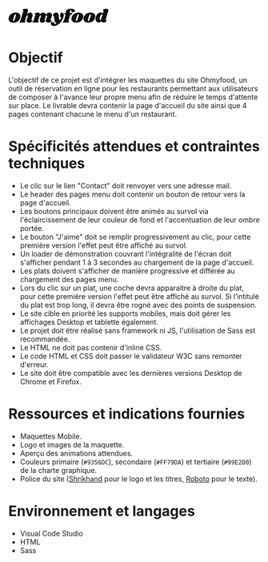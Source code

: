 <h1><img width="200px" alt="ohmyfood" src="https://raw.githubusercontent.com/MaelTst/MaelTissot_3_12072021/main/src/img/logo/ohmyfood.svg" /></h1>

# Objectif
L'objectif de ce projet est d'intégrer les maquettes du site Ohmyfood, un outil de réservation en ligne pour les restaurants permettant aux utilisateurs de composer à l'avance leur propre menu afin de réduire le temps d'attente sur place. Le livrable devra contenir la page d'accueil du site ainsi que 4 pages contenant chacune le menu d'un restaurant.

# Spécificités attendues et contraintes techniques
* Le clic sur le lien "Contact" doit renvoyer vers une adresse mail.
* Le header des pages menu doit contenir un bouton de retour vers la page d'accueil.
* Les boutons principaux doivent être animés au survol via l'éclaircissement de leur couleur de fond et l'accentuation de leur ombre portée.
* Le bouton "J'aime" doit se remplir progressivement au clic, pour cette première version l'effet peut être affiché au survol.
* Un loader de démonstration couvrant l'intégralité de l'écran doit s'afficher pendant 1 à 3 secondes au chargement de la page d'accueil.
* Les plats doivent s'afficher de manière progressive et différée au chargement des pages menu.
* Lors du clic sur un plat, une coche devra apparaitre à droite du plat, pour cette première version l'effet peut être affiché au survol. Si l’intitulé du plat est trop long, il devra être rogné avec des points de suspension.
* Le site cible en priorité les supports mobiles, mais doit gérer les affichages Desktop et tablette également.
* Le projet doit être réalisé sans framework ni JS, l'utilisation de Sass est recommandée.
* Le HTML ne doit pas contenir d'inline CSS.
* Le code HTML et CSS doit passer le validateur W3C sans remonter d'erreur.
* Le site doit être compatible avec les dernières versions Desktop de Chrome et Firefox.

# Ressources et indications fournies
* Maquettes Mobile.
* Logo et images de la maquette.
* Aperçu des animations attendues.
* Couleurs primaire (`#9356DC`), secondaire (`#FF79DA`) et tertiaire (`#99E2D0`) de la charte graphique.
* Police du site ([Shrikhand](https://fonts.google.com/specimen/Shrikhand) pour le logo et les titres, [Roboto](https://fonts.google.com/specimen/Roboto) pour le texte).


# Environnement et langages
* Visual Code Studio
* HTML
* Sass
